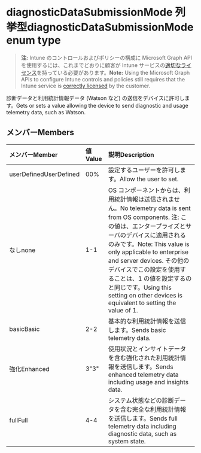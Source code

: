 # <a name="diagnosticdatasubmissionmode-enum-type"></a><span data-ttu-id="69812-101">diagnosticDataSubmissionMode 列挙型</span><span class="sxs-lookup"><span data-stu-id="69812-101">diagnosticDataSubmissionMode enum type</span></span>

> <span data-ttu-id="69812-102">**注:** Intune のコントロールおよびポリシーの構成に Microsoft Graph API を使用するには、これまでどおりに顧客が Intune サービスの[適切なライセンス](https://go.microsoft.com/fwlink/?linkid=839381)を持っている必要があります。</span><span class="sxs-lookup"><span data-stu-id="69812-102">**Note:** Using the Microsoft Graph APIs to configure Intune controls and policies still requires that the Intune service is [correctly licensed](https://go.microsoft.com/fwlink/?linkid=839381) by the customer.</span></span>

<span data-ttu-id="69812-103">診断データと利用統計情報データ (Watson など) の送信をデバイスに許可します。</span><span class="sxs-lookup"><span data-stu-id="69812-103">Gets or sets a value allowing the device to send diagnostic and usage telemetry data, such as Watson.</span></span>
## <a name="members"></a><span data-ttu-id="69812-104">メンバー</span><span class="sxs-lookup"><span data-stu-id="69812-104">Members</span></span>
|<span data-ttu-id="69812-105">メンバー</span><span class="sxs-lookup"><span data-stu-id="69812-105">Member</span></span>|<span data-ttu-id="69812-106">値</span><span class="sxs-lookup"><span data-stu-id="69812-106">Value</span></span>|<span data-ttu-id="69812-107">説明</span><span class="sxs-lookup"><span data-stu-id="69812-107">Description</span></span>|
|:---|:---|:---|
|<span data-ttu-id="69812-108">userDefined</span><span class="sxs-lookup"><span data-stu-id="69812-108">UserDefined</span></span>|<span data-ttu-id="69812-109">0</span><span class="sxs-lookup"><span data-stu-id="69812-109">0%</span></span>|<span data-ttu-id="69812-110">設定するユーザーを許可します。</span><span class="sxs-lookup"><span data-stu-id="69812-110">Allow the user to set.</span></span>|
|<span data-ttu-id="69812-111">なし</span><span class="sxs-lookup"><span data-stu-id="69812-111">none</span></span>|<span data-ttu-id="69812-112">1</span><span class="sxs-lookup"><span data-stu-id="69812-112">-1</span></span>|<span data-ttu-id="69812-113">OS コンポーネントからは、利用統計情報は送信されません。</span><span class="sxs-lookup"><span data-stu-id="69812-113">No telemetry data is sent from OS components.</span></span> <span data-ttu-id="69812-114">注: この値は、エンタープライズとサーバのデバイスに適用されるのみです。</span><span class="sxs-lookup"><span data-stu-id="69812-114">Note: This value is only applicable to enterprise and server devices.</span></span> <span data-ttu-id="69812-115">その他のデバイスでこの設定を使用することは、1 の値を設定するのと同じです。</span><span class="sxs-lookup"><span data-stu-id="69812-115">Using this setting on other devices is equivalent to setting the value of 1.</span></span>|
|<span data-ttu-id="69812-116">basic</span><span class="sxs-lookup"><span data-stu-id="69812-116">Basic</span></span>|<span data-ttu-id="69812-117">2</span><span class="sxs-lookup"><span data-stu-id="69812-117">-2</span></span>|<span data-ttu-id="69812-118">基本的な利用統計情報を送信します。</span><span class="sxs-lookup"><span data-stu-id="69812-118">Sends basic telemetry data.</span></span>|
|<span data-ttu-id="69812-119">強化</span><span class="sxs-lookup"><span data-stu-id="69812-119">Enhanced</span></span>|<span data-ttu-id="69812-120">3</span><span class="sxs-lookup"><span data-stu-id="69812-120">"3"</span></span>|<span data-ttu-id="69812-121">使用状況とインサイトデータを含む強化された利用統計情報を送信します。</span><span class="sxs-lookup"><span data-stu-id="69812-121">Sends enhanced telemetry data including usage and insights data.</span></span>|
|<span data-ttu-id="69812-122">full</span><span class="sxs-lookup"><span data-stu-id="69812-122">Full</span></span>|<span data-ttu-id="69812-123">4</span><span class="sxs-lookup"><span data-stu-id="69812-123">-4</span></span>|<span data-ttu-id="69812-124">システム状態などの診断データを含む完全な利用統計情報を送信します。</span><span class="sxs-lookup"><span data-stu-id="69812-124">Sends full telemetry data including diagnostic data, such as system state.</span></span>|



